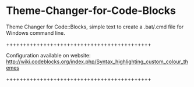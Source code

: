 # Theme-Changer-for-Code-Blocks
Theme Changer for Code::Blocks, simple text to create a .bat/.cmd file for Windows command line.

+++++++++++++++++++++++++++++++++++++++++++

Configuration available on website:
http://wiki.codeblocks.org/index.php/Syntax_highlighting_custom_colour_themes

+++++++++++++++++++++++++++++++++++++++++++



